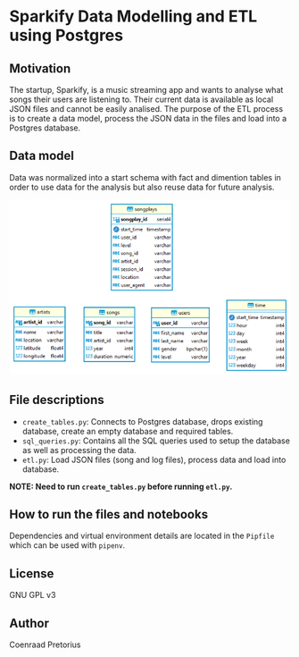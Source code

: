 # Sparkify Data Modelling and ETL using Postgres

## Motivation

The startup, Sparkify, is a music streaming app and wants to analyse what songs their users are listening to. Their current data is available as local JSON files and cannot be easily analised. The purpose of the ETL process is to create a data model, process the JSON data in the files and load into a Postgres database.

## Data model

Data was normalized into a start schema with fact and dimention tables in order to use data for the analysis but also reuse data for future analysis.

![Data model](images/diagram.png)

## File descriptions

- `create_tables.py`: Connects to Postgres database, drops existing database, create an empty database and required tables.
- `sql_queries.py`: Contains all the SQL queries used to setup the database as well as processing the data.
- `etl.py`: Load JSON files (song and log files), process data and load into database.

**NOTE: Need to run `create_tables.py` before running `etl.py`.**

## How to run the files and notebooks

Dependencies and virtual environment details are located in the `Pipfile` which can be used with `pipenv`.

## License

GNU GPL v3

## Author

Coenraad Pretorius

